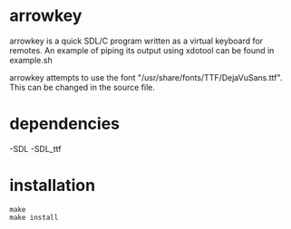 # arrowkey

arrowkey is a quick SDL/C program written as a virtual keyboard for remotes.
An example of piping its output using xdotool can be found in example.sh

arrowkey attempts to use the font "/usr/share/fonts/TTF/DejaVuSans.ttf".
This can be changed in the source file.

# dependencies

-SDL
-SDL\_ttf

# installation

```
make
make install
```
